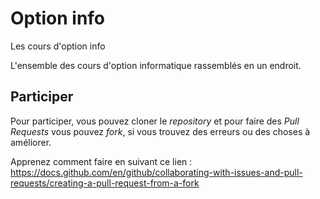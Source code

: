 # Option info
 Les cours d'option info

L'ensemble des cours d'option informatique rassemblés en un endroit.

## Participer

Pour participer, vous pouvez cloner le *repository* et pour faire des *Pull Requests* vous pouvez *fork*, si vous trouvez des erreurs ou des choses à améliorer.  
  
Apprenez comment faire en suivant ce lien :  
https://docs.github.com/en/github/collaborating-with-issues-and-pull-requests/creating-a-pull-request-from-a-fork  
